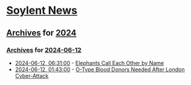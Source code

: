 # [Soylent News](../../../README.md)

## [Archives](../../index.md) for [2024](../index.md)

### [Archives](../../index.md) for [2024-06-12](index.md)

* [2024-06-12, 06:31:00](https://soylentnews.org/article.pl?sid=24/06/11/1457222&from=rss) - [Elephants Call Each Other by Name](https://soylentnews.org/article.pl?sid=24/06/11/1457222&from=rss)
* [2024-06-12, 01:43:00](https://soylentnews.org/article.pl?sid=24/06/10/1530248&from=rss) - [O-Type Blood Donors Needed After London Cyber-Attack](https://soylentnews.org/article.pl?sid=24/06/10/1530248&from=rss)
